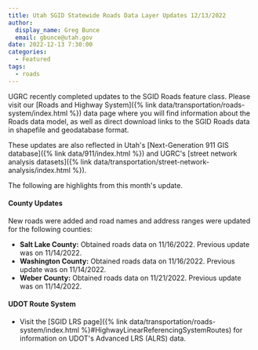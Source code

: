```yaml
---
title: Utah SGID Statewide Roads Data Layer Updates 12/13/2022
author:
  display_name: Greg Bunce
  email: gbunce@utah.gov
date: 2022-12-13 7:30:00
categories:
  - Featured
tags:
  - roads
---
```


UGRC recently completed updates to the SGID Roads feature class. Please visit our [Roads and Highway System]({% link data/transportation/roads-system/index.html %}) data page where you will find information about the Roads data model, as well as direct download links to the SGID Roads data in shapefile and geodatabase format.

These updates are also reflected in Utah's [Next-Generation 911 GIS database]({% link data/911/index.html %}) and UGRC's [street network analysis datasets]({% link data/transportation/street-network-analysis/index.html %}).

The following are highlights from this month's update.

#### County Updates

New roads were added and road names and address ranges were updated for the following counties:

- **Salt Lake County:** Obtained roads data on 11/16/2022. Previous update was on 11/14/2022.
- **Washington County:** Obtained roads data on 11/16/2022. Previous update was on 11/14/2022.
- **Weber County:** Obtained roads data on 11/21/2022. Previous update was on 11/14/2022.


#### UDOT Route System

- Visit the [SGID LRS page]({% link data/transportation/roads-system/index.html %}#HighwayLinearReferencingSystemRoutes) for information on UDOT's Advanced LRS (ALRS) data.
